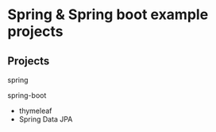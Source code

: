 # Spring & Spring boot example projects

## Projects

spring

spring-boot
- thymeleaf
- Spring Data JPA
